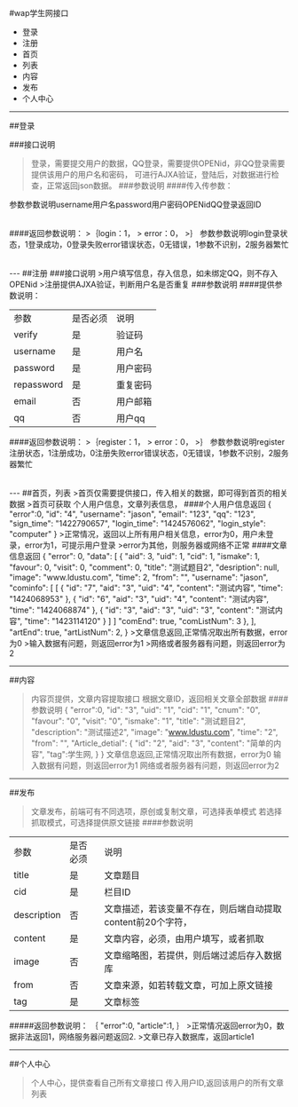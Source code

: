 #wap学生网接口
* 登录
* 注册
* 首页
* 列表
* 内容
* 发布
* 个人中心

---
##登录

###接口说明
>登录，需要提交用户的数据，QQ登录，需要提供OPENid，非QQ登录需要提供该用户的用户名和密码，
>可进行AJXA验证，登陆后，对数据进行检查，正常返回json数据。
###参数说明
####传入传参数：
<table>
	<tr>
		<tb>参数</tb>
		<tb>参数说明</tb>
	</tr>
	<tr>
		<tb>username</tb>
		<tb>用户名</tb>
	</tr>
	<tr>
		<tb>password</tb>
		<tb>用户密码</tb>
	</tr>
	<tr>
		<tb>OPENid</tb>
		<tb>QQ登录返回ID</tb>
	</tr>
</table>
####返回参数说明：
>｛login：1，
>  error：0，
>｝
<table>
	<tr>
		<tb>参数</tb>
		<tb>参数说明</tb>
	</tr>
	<tr>
		<tb>login</tb>
		<tb>登录状态，1登录成功，0登录失败</tb>
	</tr>
	<tr>
		<tb>error</tb>
		<tb>错误状态，0无错误，1参数不识别，2服务器繁忙</tb>
	</tr>
</table>
---
##注册
###接口说明
>用户填写信息，存入信息，如未绑定QQ，则不存入OPENid
>注册提供AJXA验证，判断用户名是否重复
###参数说明
####提供参数说明：
<table>
  <tr>
    <td>参数</td>
    <td>是否必须</td>
    <td>说明</td>
  </tr>
  <tr>
    <td>verify</td>
    <td>是</td>
    <td>验证码</td>
  </tr>
  <tr>
    <td>username</td>
    <td>是</td>
    <td>用户名</td>
  </tr>
  <tr>
    <td>password</td>
    <td>是</td>
    <td>用户密码</td>
  </tr>
  <tr>
    <td>repassword</td>
    <td>是</td>
    <td>重复密码</td>
  </tr>
  <tr>
    <td>email</td>
    <td>否</td>
    <td>用户邮箱</td>
  </tr>
  <tr>
    <td>qq</td>
    <td>否</td>
    <td>用户qq</td>
  </tr>
</table>
####返回参数说明：
>｛register：1，
>  error：0，
>｝
<table>
	<tr>
		<tb>参数</tb>
		<tb>参数说明</tb>
	</tr>
	<tr>
		<tb>register</tb>
		<tb>注册状态，1注册成功，0注册失败</tb>
	</tr>
	<tr>
		<tb>error</tb>
		<tb>错误状态，0无错误，1参数不识别，2服务器繁忙</tb>
	</tr>
</table>
---
##首页，列表
>首页仅需要提供接口，传入相关的数据，即可得到首页的相关数据
>首页可获取 个人用户信息，文章列表信息，
####个人用户信息返回
     {
	"error":0,
    "id": "4",
    "username": "jason",
    "email": "123",
    "qq": "123",
    "sign_time": "1422790657",
    "login_time": "1424576062",
    "login_style": "computer"
     }
>正常情况，返回以上所有用户相关信息，error为0，用户未登录，error为1，可提示用户登录
>error为其他，则服务器或网络不正常
####文章信息返回
    {
    "error": 0,
    "data": [
        {
            "aid": 3,
            "uid": 1,
            "cid": 1,
            "ismake": 1,
            "favour": 0,
            "visit": 0,
            "comment": 0,
            "title": "测试题目2",
            "desription": null,
            "image": "www.ldustu.com",
            "time": 2,
            "from": "",
            "username": "jason",
            "cominfo": [
                [
                    {
                        "id": "7",
                        "aid": "3",
                        "uid": "4",
                        "content": "测试内容",
                        "time": "1424068953"
                    },
                    {
                        "id": "6",
                        "aid": "3",
                        "uid": "4",
                        "content": "测试内容",
                        "time": "1424068874"
                    },
                    {
                        "id": "3",
                        "aid": "3",
                        "uid": "3",
                        "content": "测试内容",
                        "time": "1423114120"
                    }
                ]
            ]
            "comEnd": true,
            "comListNum": 3
        },
    ],
    "artEnd": true,
    "artListNum": 2,
     }
>文章信息返回,正常情况取出所有数据，error为0
>输入数据有问题，则返回error为1
>网络或者服务器有问题，则返回error为2

---
##内容
>内容页提供，文章内容提取接口
>根据文章ID，返回相关文章全部数据
####参数说明
     {
	  "error":0,
      "id": "3",
      "uid": "1",
      "cid": "1",
      "cnum": "0",
      "favour": "0",
      "visit": "0",
      "ismake": "1",
      "title": "测试题目2",
      "description": "测试描述2",
      "image": "www.ldustu.com",
      "time": "2",
      "from": "",
      "Article_detial": {
          "id": "2",
          "aid": "3",
          "content": "简单的内容",
          "tag":学生网,
      }
     }
>文章信息返回,正常情况取出所有数据，error为0
>输入数据有问题，则返回error为1
>网络或者服务器有问题，则返回error为2

---
##发布
>文章发布，前端可有不同选项，原创或复制文章，可选择表单模式
>若选择抓取模式，可选择提供原文链接
####参数说明
<table>
  <tr>
    <td>参数</td>
    <td>是否必须</td>
    <td>说明</td>
  </tr>
  <tr>
    <td>title</td>
    <td>是</td>
    <td>文章题目</td>
  </tr>
  <tr>
    <td>cid</td>
    <td>是</td>
    <td>栏目ID</td>
  </tr>
  <tr>
    <td>description</td>
    <td>否</td>
    <td>文章描述，若该变量不存在，则后端自动提取content前20个字符，</td>
  </tr>
  <tr>
    <td>content</td>
    <td>是</td>
    <td>文章内容，必须，由用户填写，或者抓取</td>
  </tr>
  <tr>
    <td>image</td>
    <td>否</td>
    <td>文章缩略图，若提供，则后端过滤后存入数据库</td>
  </tr>
  <tr>
    <td>from</td>
    <td>否</td>
    <td>文章来源，如若转载文章，可加上原文链接</td>
  </tr>
  <tr>
    <td>tag</td>
    <td>是</td>
    <td>文章标签</td>
  </tr>
</table>
#####返回参数说明：
	｛
	 "error":0,
	 "article":1,
	 ｝
>正常情况返回error为0，数据非法返回1，网络服务器问题返回2.
>文章已存入数据库，返回article1

---
##个人中心
>个人中心，提供查看自己所有文章接口
>传入用户ID,返回该用户的所有文章列表

